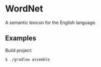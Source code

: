# WordNet 

A semantic lexicon for the English language.

## Examples

Build project:

    $ ./gradlew assemble
